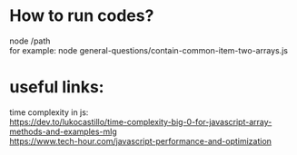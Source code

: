 # How to run codes?

node /path \
for example: node general-questions/contain-common-item-two-arrays.js



# useful links:
time complexity in js: \
https://dev.to/lukocastillo/time-complexity-big-0-for-javascript-array-methods-and-examples-mlg \
https://www.tech-hour.com/javascript-performance-and-optimization